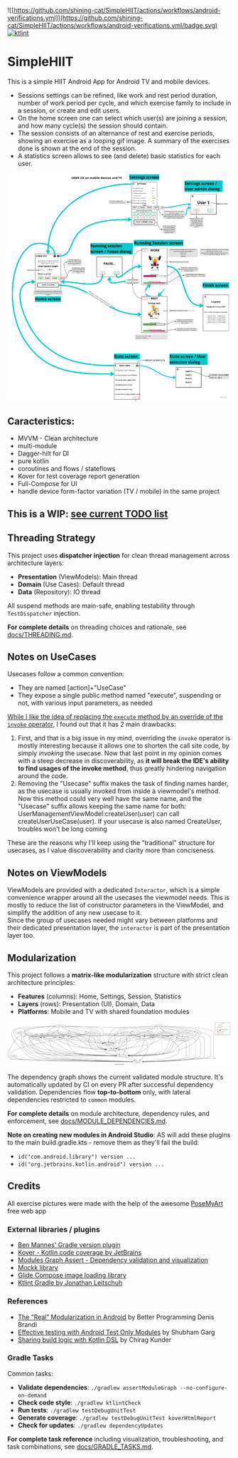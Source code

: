 ![[https://github.com/shining-cat/SimpleHIIT/actions/workflows/android-verifications.yml]](https://github.com/shining-cat/SimpleHIIT/actions/workflows/android-verifications.yml/badge.svg)
[![ktlint](https://img.shields.io/badge/ktlint%20code--style-%E2%9D%A4-FF4081)](https://pinterest.github.io/ktlint/)

# SimpleHIIT

This is a simple HIIT Android App for Android TV and mobile devices.

* Sessions settings can be refined, like work and rest period duration, number of work period per
  cycle, and which exercise family to include in a session, or create and edit users.
* On the home screen one can select which user(s) are joining a session, and how many cycle(s) the
  session should contain.
* The session consists of an alternance of rest and exercise periods, showing an exercise as a
  looping gif image. A summary of the exercises done is shown at the end of the session.
* A statistics screen allows to see (and delete) basic statistics for each user.

![Features and UX description](docs/simpleHIIT_UX_description.png)

## Caracteristics:

* MVVM - Clean architecture
* multi-module
* Dagger-hilt for DI
* pure kotlin
* coroutines and flows / stateflows
* Kover for test coverage report generation
* Full-Compose for UI
* handle device form-factor variation (TV / mobile) in the same project

## This is a WIP: [see current TODO list](https://github.com/shining-cat/SimpleHIIT/blob/master/TODO.md)

## Threading Strategy

This project uses **dispatcher injection** for clean thread management across architecture layers:
- **Presentation** (ViewModels): Main thread
- **Domain** (Use Cases): Default thread
- **Data** (Repository): IO thread

All suspend methods are main-safe, enabling testability through `TestDispatcher` injection.

**For complete details** on threading choices and rationale, see [docs/THREADING.md](docs/THREADING.md).

## Notes on UseCases

Usecases follow a common convention:

* They are named [action]+"UseCase"
* They expose a single public method named "execute", suspending or not, with various input
  parameters, as needed<br/>

[While I like the idea of replacing the `execute` method by an override of the
`invoke` operator](https://chrynan.codes/invoking-usecases-the-kotlin-way/), I found out that it has
2 main drawbacks:

1. First, and that is a big issue in my mind, overriding the `invoke` operator is mostly interesting
   because it allows one to shorten the call site code, by simply _invoking_ the usecase.
   Now that last point in my opinion comes with a steep decrease in discoverability, as **it will
   break the IDE's ability to find usages of the invoke method**, thus greatly hindering navigation
   around the code.
2. Removing the "Usecase" suffix makes the task of finding names harder, as the usecase is usually
   invoked from inside a viewmodel's method. Now this method could very well have the same name, and
   the "Usecase" suffix allows keeping the same name for both:
   UserManagementViewModel:createUser(user) can call createUserUseCase(user). If your usecase is
   also named CreateUser, troubles won't be long coming

These are the reasons why I'll keep using the "traditional" structure for usecases, as I value
discoverability and clarity more than conciseness.

## Notes on ViewModels

ViewModels are provided with a dedicated `Interactor`, which is a simple convenience wrapper around
all the usecases the viewmodel needs.
This is mostly to reduce the list of constructor parameters in the ViewModel, and simplify the
addition of any new usecase to it.<br/>
Since the group of usecases needed might vary between platforms and their dedicated presentation
layer, the `interactor` is part of the presentation layer too.

## Modularization

This project follows a **matrix-like modularization** structure with strict clean architecture principles:
- **Features** (columns): Home, Settings, Session, Statistics
- **Layers** (rows): Presentation (UI), Domain, Data
- **Platforms**: Mobile and TV with shared foundation modules

![Module Dependency Graph](project_dependencies_graph.png)

The dependency graph shows the current validated module structure. It's automatically updated by CI on every PR after successful dependency validation. Dependencies flow **top-to-bottom** only, with lateral dependencies restricted to `common` modules.

**For complete details** on module architecture, dependency rules, and enforcement, see [docs/MODULE_DEPENDENCIES.md](docs/MODULE_DEPENDENCIES.md).

**Note on creating new modules in Android Studio**: AS will add these plugins to the main build.gradle.kts - remove them as they'll fail the build:
* `id("com.android.library") version ...`
* `id("org.jetbrains.kotlin.android") version ...`

## Credits

All exercise pictures were made with the help of the awesome [PoseMyArt](https://app.posemy.art/)
free web app

### External libraries / plugins

* [Ben Mannes' Gradle version plugin](https://github.com/ben-manes/gradle-versions-plugin#gradle-versions-plugin)
* [Kover - Kotlin code coverage by JetBrains](https://github.com/Kotlin/kotlinx-kover)
* [Modules Graph Assert - Dependency validation and visualization](https://github.com/jraska/modules-graph-assert)
* [Mockk library](https://mockk.io/)
* [Glide Compose image loading library](https://github.com/bumptech/glide)
* [Ktlint Gradle by Jonathan Leitschuh](https://github.com/JLLeitschuh/ktlint-gradle)

### References

* [The “Real” Modularization in Android](https://betterprogramming.pub/the-real-clean-architecture-in-android-modularization-e26940fd0a23)
  by Better Programming
  Denis Brandi
* [Effective testing with Android Test Only Modules](https://proandroiddev.com/effective-testing-with-android-test-only-modules-3164ed9b20a0)
  by Shubham Garg
* [Sharing build logic with Kotlin DSL](https://proandroiddev.com/sharing-build-logic-with-kotlin-dsl-203274f73013)
  by Chirag Kunder

### Gradle Tasks

Common tasks:
- **Validate dependencies**: `./gradlew assertModuleGraph --no-configure-on-demand`
- **Check code style**: `./gradlew ktlintCheck`
- **Run tests**: `./gradlew testDebugUnitTest`
- **Generate coverage**: `./gradlew testDebugUnitTest koverHtmlReport`
- **Check for updates**: `./gradlew dependencyUpdates`

**For complete task reference** including visualization, troubleshooting, and task combinations, see [docs/GRADLE_TASKS.md](docs/GRADLE_TASKS.md).
